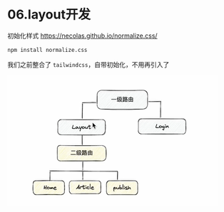 # 06.layout开发

初始化样式 https://necolas.github.io/normalize.css/

```bash
npm install normalize.css
```

我们之前整合了 `tailwindcss`，自带初始化，不用再引入了

![image-20240514165151928](images/image-20240514165151928.png)